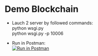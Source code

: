 # Demo Blockchain
+ Lauch 2 server by followed commands:  
python wsgi.py  
python wsgi.py -p 10006  

+ Run in Postman:  
[![Run in Postman](https://run.pstmn.io/button.svg)](https://app.getpostman.com/run-collection/0e538525fabf4b80e780)